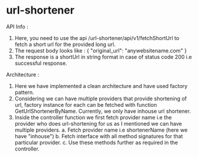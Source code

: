 # url-shortener

API Info :
1. Here, you need to use the api /url-shortener/api/v1/fetchShortUrl to fetch a short url for the provided  long url.
2. The request body looks like :
    {
    "original_url": "anywebsitename.com"
    }
3. The response is a shortUrl in string format in case of status code 200 i.e successful response.

Architecture :
1. Here we have implemented a clean architecture and have used factory pattern.
2. Considering we can have multiple providers that provide shortening of url, factory instance for each can be fetched with function GetUrlShortenerByName. Currently, we only have inhouse url shortener.
3. Inside the controller function we first fetch provider name i.e the provider who does url-shortening for us as I mentioned we can have multiple providers.
   a. Fetch provider name i.e shortenerName (here we have "inhouse")
   b. Fetch interface with all method signatures for that particular provider.
   c. Use these methods further as required in the controller.